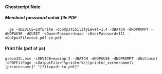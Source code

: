 #### Ghostscript Note

##### Membuat password untuk file PDF
```
  gs -sDEVICE=pdfwrite -dCompatibilityLevel=1.4 -dBATCH -dNOPROMPT -dNOPAUSE -dQUIET -sOwnerPassword=aaa -sUserPassword=111 -sOutputFile=out.pdf in.pdf
```
#### Print file (pdf of ps)
```
gswin32c.exe -sDEVICE=mswinpr2 -dBATCH -dNOPAUSE -dNOPROMPT -dNoCancel -dPDFFitPage -sOutputFile="%printer%\\[printer_servername]\[printername]" "[filepath_to_pdf]"
```
